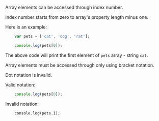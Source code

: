 Array elements can be accessed through index number.

Index number starts from zero to array's property length minus one.

Here is an example:


```js
	var pets = ['cat', 'dog', 'rat'];

	console.log(pets[0]);
```

The above code will print the first element of `pets` array - string `cat`.

Array elements must be accessed through only using bracket notation.

Dot notation is invalid.

Valid notation:

```js
	console.log(pets[0]);
```

Invalid notation:
```
	console.log(pets.1);
```